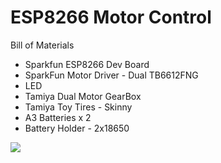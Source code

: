 # ESP8266 Motor Control

Bill of Materials
- Sparkfun ESP8266 Dev Board
- SparkFun Motor Driver - Dual TB6612FNG
- LED
- Tamiya Dual Motor GearBox
- Tamiya Toy Tires - Skinny
- A3 Batteries x 2
- Battery Holder - 2x18650

![](https://cdn.sparkfun.com/assets/learn_tutorials/4/4/5/esp8266-top.jpg)

